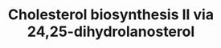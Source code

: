 ---
annotations:
- type: Pathway Ontology
  value: cholesterol biosynthetic pathway
authors:
- Anwesha
- Mkutmon
- Eweitz
description: This event has been computationally inferred from an event that has been
  demonstrated in another species.<p>The inference is based on Ensembl Compara orthology
  projection. Briefly, reactions for which all involved PhysicalEntities (in input,
  output and catalyst) have a mapped ortholog or paralog are inferred to the other
  species. High-level events are also inferred for these events to allow for easier
  navigation.<p>Details of projection methods and parameters may be found <a href="/projection.html">here.</a><p>  Source:[http://plantreactome.gramene.org/
  Plant Reactome].
last-edited: 2021-05-25
organisms:
- Arabidopsis thaliana
redirect_from:
- /index.php/Pathway:WP3021
- /instance/WP3021
schema-jsonld:
- '@context': https://schema.org/
  '@id': https://wikipathways.github.io/pathways/WP3021.html
  '@type': Dataset
  creator:
    '@type': Organization
    name: WikiPathways
  description: This event has been computationally inferred from an event that has
    been demonstrated in another species.<p>The inference is based on Ensembl Compara
    orthology projection. Briefly, reactions for which all involved PhysicalEntities
    (in input, output and catalyst) have a mapped ortholog or paralog are inferred
    to the other species. High-level events are also inferred for these events to
    allow for easier navigation.<p>Details of projection methods and parameters may
    be found <a href="/projection.html">here.</a><p>  Source:[http://plantreactome.gramene.org/
    Plant Reactome].
  keywords:
  - ''
  - (LOC_OS11G48020.1)
  - SQNE
  - PSQPP
  - ZSOL
  - O2
  - H2O
  - NAD(P)H
  - lathosterol
  - Homologues of fatty
  - NAD(P)+
  - PPi
  - AT1G20050
  - FAPP
  - squalene synthetase
  - Homologues of
  - acid hydroxylase
  - (LOC_OS07G10130.1)
  license: CC0
  name: Cholesterol biosynthesis II via 24,25-dihydrolanosterol
seo: CreativeWork
title: Cholesterol biosynthesis II via 24,25-dihydrolanosterol
wpid: WP3021
---